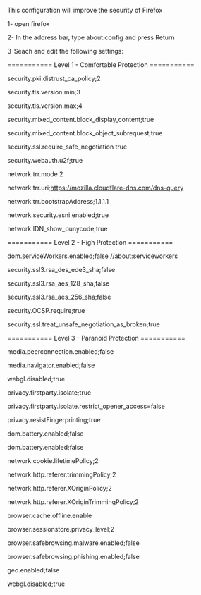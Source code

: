 This configuration will improve the security of Firefox

1- open firefox

2- In the address bar, type about:config and press Return

3-Seach and edit the following settings:

=========== Level 1 - Comfortable Protection ===========

security.pki.distrust_ca_policy;2

security.tls.version.min;3

security.tls.version.max;4

security.mixed_content.block_display_content;true

security.mixed_content.block_object_subrequest;true

security.ssl.require_safe_negotiation true

security.webauth.u2f;true

network.trr.mode 2

network.trr.uri;https://mozilla.cloudflare-dns.com/dns-query

network.trr.bootstrapAddress;1.1.1.1

network.security.esni.enabled;true

network.IDN_show_punycode;true

=========== Level 2 - High Protection ===========

dom.serviceWorkers.enabled;false //about:serviceworkers

security.ssl3.rsa_des_ede3_sha;false

security.ssl3.rsa_aes_128_sha;false

security.ssl3.rsa_aes_256_sha;false

security.OCSP.require;true

security.ssl.treat_unsafe_negotiation_as_broken;true

=========== Level 3 - Paranoid Protection ===========

media.peerconnection.enabled;false

media.navigator.enabled;false

webgl.disabled;true

privacy.firstparty.isolate;true

privacy.firstparty.isolate.restrict_opener_access=false

privacy.resistFingerprinting;true

dom.battery.enabled;false

dom.battery.enabled;false

network.cookie.lifetimePolicy;2

network.http.referer.trimmingPolicy;2

network.http.referer.XOriginPolicy;2

network.http.referer.XOriginTrimmingPolicy;2

browser.cache.offline.enable

browser.sessionstore.privacy_level;2

browser.safebrowsing.malware.enabled;false

browser.safebrowsing.phishing.enabled;false

geo.enabled;false

webgl.disabled;true
